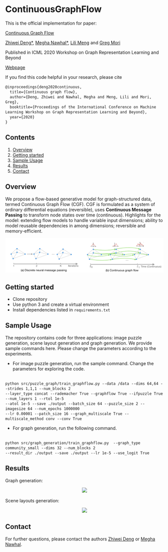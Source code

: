 # ContinuousGraphFlow

This is the official implementation for paper: 

[Continuous Graph Flow](https://arxiv.org/pdf/1908.02436.pdf)

[Zhiwei Deng*](http://www.sfu.ca/~zhiweid/), [Megha Nawhal*](http://www.sfu.ca/~mnawhal/), [Lili Meng](https://lilimeng1103.wixsite.com/research-site) and [Greg Mori](http://www2.cs.sfu.ca/~mori/)

Published in ICML 2020 Workshop on Graph Representation Learning and Beyond

[Webpage](http://www.sfu.ca/~mnawhal/projects/cgf.html)

If you find this code helpful in your research, please cite

```
@inproceedings{deng2020continuous,
  title={Continuous graph flow},
  author={Deng, Zhiwei and Nawhal, Megha and Meng, Lili and Mori, Greg},
  booktitle={Proceedings of the International Conference on Machine Learning Workshop on Graph Representation Learning and Beyond},
  year={2020}
}
```

## Contents
1. [Overview](#overview)
2. [Getting started](#setup)
3. [Sample Usage](#usage)
4. [Results](#results)
5. [Contact](#contact)

## Overview

We propose a flow-based generative model for graph-structured data, termed Continuous Graph Flow (CGF). CGF is formulated as a system of ordinary differential equations (reversible), uses **Continuous Message Passing** to transform node states over time (continuous). Highlights for the model: extending flow models to handle variable input dimensions; ability to model reusable dependencies in among dimensions; reversible and memory-efficient.

<div align='center'>
  <img src='images/model_fig.png' width='512px'>
</div>

## Getting started
- Clone repository
- Use python 3 and create a virtual environment 
- Install dependencies listed in `requirements.txt`

## Sample Usage
The repository contains code for three applications: image puzzle generation, scene layout generation and graph generation. We provide sample commands here. Please change the parameters according to the experiments.

- For image puzzle generation, run the sample command. Change the parameters for exploring the code.

<pre><code>
python src/puzzle_graph/train_graphflow.py --data /data --dims 64,64 --strides 1,1,1 --num_blocks 2 
--layer_type concat --rademacher True --graphflow True --ifpuzzle True --num_layers 1 --rtol 1e-5 
--atol 1e-5 --save ./output --batch_size 64 --puzzle_size 2 --imagesize 64 --num_epochs 1000000 
--lr 0.00001 --patch_size 16 --graph_multiscale True --multiscale_method conv --conv True
</pre></code>

- For graph generation, run the following command.
<pre><code>
python src/graph_generation/train_graphflow.py  --graph_type community_small --dims 32 --num_blocks 2 
--result_dir ./output --save ./output --lr 1e-5 --use_logit True
</pre></code>

## Results
Graph generation:

<div align='center'>
  <img src='results_graph.png' width='512px'>
</div>

Scene layouts generation:

<div align='center'>
  <img src='results_scene.png' width='512px'>
</div>

## Contact
For further questions, please contact the authors [Zhiwei Deng](https://www.sfu.ca/~zhiweid/) or [Megha Nawhal](https://www.sfu.ca/~mnawhal/).
